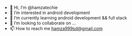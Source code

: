 - 👋 Hi, I’m @hamzatechie
- 👀 I’m interested in android development
- 🌱 I’m currently learning android development && full stack
- 💞️ I’m looking to collaborate on ...
- 📫 How to reach me hamza999sd@gmail.com

<!---
hamzatechie/hamzatechie is a ✨ special ✨ repository because its `README.md` (this file) appears on your GitHub profile.
You can click the Preview link to take a look at your changes.
--->
